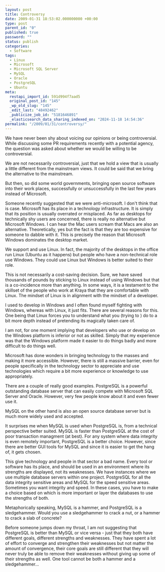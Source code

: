 ```yaml
---
layout: post
title: Controversy
date: 2009-01-31 18:53:02.000000000 +00:00
type: post
parent_id: "0"
published: true
password: ""
status: publish
categories:
  - Software
tags:
  - Linux
  - Microsoft
  - Microsoft SQL Server
  - MySQL
  - Oracle
  - PostgreSQL
  - Ubuntu
meta:
  restapi_import_id: 591d994f7aad5
  original_post_id: "145"
  _wp_old_slug: "145"
  _edit_last: "48492462"
  _publicize_job_id: "5181646891"
  _elasticsearch_data_sharing_indexed_on: "2024-11-18 14:54:36"
permalink: "/2009/01/31/controversy/"
---
```


We have never been shy about voicing our opinions or being controversial. While
discussing some PR requirements recently with a potential agency, the question
was asked about whether we would be willing to be controversial.

We are not necessarily controversial, just that we hold a view that is usually a
little different from the mainstream views. It could be said that we bring the
alternative to the mainstream.

But then, so did some world governments, bringing open source software into
their work places, successfully or unsuccessfully in the last few years instead
of Microsoft.

Someone recently suggested that we were anti-microsoft. I don\'t think that is
case. Microsoft has its place in a technology infrastructure. It is simply that
its position is usually overrated or misplaced. As far as desktops for
technically shy users are concerned, there is really no alternative but
Microsoft Windows. I can hear the Mac users scream that Macs are also an
alternative. Theoretically, yes but the fact is that they are too expensive for
someone to dabble with it. This is precisely the reason that Microsoft Windows
dominates the desktop market.

We support and use Linux. In fact, the majority of the desktops in the office
run Linux (Ubuntu as it happens) but people who have a non-technical role use
Windows. They could use Linux but Windows is better suited to their role.

This is not necessarily a cost-saving decision. Sure, we have saved thousands of
pounds by sticking to Linux instead of using Windows but that is a co-incidence
more than anything. In some ways, it is a testament to the skillset of the
people who work at Kraya that they are comfortable with Linux. The mindset of
Linux is in alignment with the mindset of a developer.

I used to develop in Windows and I often found myself fighting with Windows,
whereas with Linux, it just fits. There are several reasons for this. One being
that Linux forces you to understand what you (trying to ) do to a bit more depth
instead of pretending its magically taken care of.

I am not, for one moment implying that developers who use or develop on the
Windows platform is inferior or not as skilled. Simply that my experience was
that the Windows platform made it easier to do things badly and more difficult
to do things well.

Microsoft has done wonders in bringing technology to the masses and making it
more accessible. However, there is still a massive barrier, even for people
specifically in the technology sector to appreciate and use technologies which
require a bit more experience or knowledge to use appropriately.

There are a couple of really good examples. PostgreSQL is a powerful outstanding
database server that can easily compete with Microsoft SQL Server and Oracle.
However, very few people know about it and even fewer use it.

MySQL on the other hand is also an open source database server but is much more
widely used and accepted.

It surprises me when MySQL is used when PostgreSQL is, from a technical
perspective better suited. MySQL is faster than PostgreSQL at the cost of poor
transaction managment (at best). For any system where data integrity is even
remotely important, PostgreSQL is a better choice. However, since there are
better GUI tools for MySQL and since it is easier to get the hang of, it gets
chosen.

This give technology and people in that sector a bad name. Every tool or
software has its place, and should be used in an environment where its strengths
are displayed, not its weaknesses. We have instances where we use multiple
database servers within one project. PostgreSQL for all the data integrity
sensitive areas and MySQL for the speed sensitive areas. Sometimes you want
integrity and speed. In these cases, you have to make a choice based on which is
more important or layer the databases to use the strengths of both.

Metaphorically speaking, MySQL is a hammer, and PostgreSQL is a sledgehammer.
Would you use a sledgehammer to crack a nut, or a hammer to crack a slab of
concrete?

Before someone jumps down my throat, I am not suggesting that PostgreSQL is
better than MySQL or vice versa - just that they both have different goals,
different strengths and weaknesses. They have spent a lot of effort to converge
and strengthen their weaknesses but not matter the amount of convergence, their
core goals are still different that they will never truly be able to remove
their weaknesses without giving up some of their strengths as well. One tool
cannot be both a hammer and a sledgehammer\...
